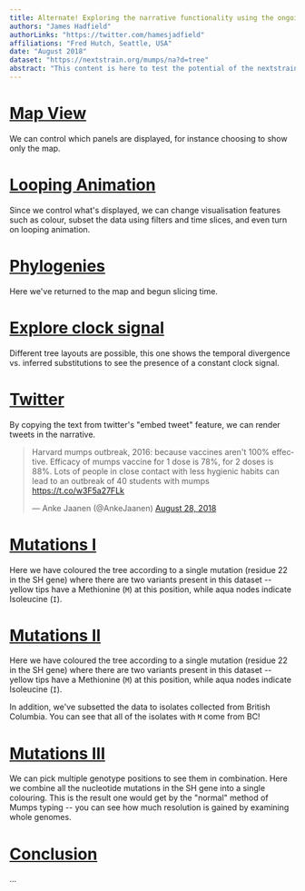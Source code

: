 ```yaml
---
title: Alternate! Exploring the narrative functionality using the ongoing mumps epidemic in North America
authors: "James Hadfield"
authorLinks: "https://twitter.com/hamesjadfield"
affiliations: "Fred Hutch, Seattle, USA"
date: "August 2018"
dataset: "https://nextstrain.org/mumps/na?d=tree"
abstract: "This content is here to test the potential of the nextstrain (auspice) narrative functionality. It uses the Publicly available North American mumps dataset [here](https://www.nextstrain.org/mumps/na) to explore what's possible using narratives."
---
```



# [Map View](https://nextstrain.org/mumps/na?d=map)

We can control which panels are displayed, for instance choosing to show only the map.

# [Looping Animation](https://nextstrain.org/mumps/na?animate=2009-01-22,2017-07-22,1,0,15000&d=map)

Since we control what's displayed, we can change visualisation features such as colour, subset the data using filters and time slices, and even turn on looping animation.

# [Phylogenies](https://nextstrain.org/mumps/na?d=tree&dmax=2014-07-14&dmin=2012-03-30&p=full)

Here we've returned to the map and begun slicing time.

# [Explore clock signal](https://nextstrain.org/mumps/na?d=tree&l=clock&p=full)

Different tree layouts are possible, this one shows the temporal divergence vs. inferred substitutions to see the presence of a constant clock signal.



# [Twitter](https://nextstrain.org/mumps/na?d=tree&l=clock&p=full)

By copying the text from twitter's "embed tweet" feature, we can render tweets in the narrative.

<blockquote class="twitter-tweet" data-lang="en"><p lang="en" dir="ltr">Harvard mumps outbreak, 2016: because vaccines aren&#39;t 100% effective. Efficacy of mumps vaccine for 1 dose is 78%, for 2 doses is 88%. Lots of people in close contact with less hygienic habits can lead to an outbreak of 40 students with mumps <a href="https://t.co/w3F5a27FLk">https://t.co/w3F5a27FLk</a></p>&mdash; Anke Jaanen (@AnkeJaanen) <a href="https://twitter.com/AnkeJaanen/status/1034342706745692161?ref_src=twsrc%5Etfw">August 28, 2018</a></blockquote>


# [Mutations I](https://nextstrain.org/mumps/na?c=gt-SH_22&d=tree,entropy&p=full)

Here we have coloured the tree according to a single mutation (residue 22 in the SH gene) where there are two variants present in this dataset -- yellow tips have a Methionine (`M`) at this position, while aqua nodes indicate Isoleucine (`I`).

# [Mutations II](https://nextstrain.org/mumps/na?c=gt-SH_22&d=tree,entropy&p=full&f_division=british_columbia)

Here we have coloured the tree according to a single mutation (residue 22 in the SH gene) where there are two variants present in this dataset -- yellow tips have a Methionine (`M`) at this position, while aqua nodes indicate Isoleucine (`I`).


In addition, we've subsetted the data to isolates collected from British Columbia. You can see that all of the isolates with `M` come from BC!

# [Mutations III](https://nextstrain.org/mumps/na?c=gt-nuc_6270,6289,6294,6295,6308,6321,6359,6303,6304,6306,6313,6329,6340,6269,6264,6245&d=tree,entropy&p=full)

We can pick multiple genotype positions to see them in combination.
Here we combine all the nucleotide mutations in the SH gene into a single colouring.
This is the result one would get by the "normal" method of Mumps typing -- you can see how much resolution is gained by examining whole genomes.

# [Conclusion](https://nextstrain.org/mumps/na?c=num_date&p=grid&l=unrooted)


...
